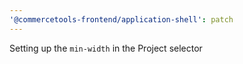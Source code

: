 ```yaml
---
'@commercetools-frontend/application-shell': patch
---
```


Setting up the `min-width` in the Project selector
